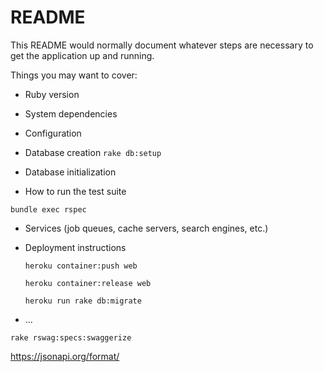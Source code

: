 # README

This README would normally document whatever steps are necessary to get the
application up and running.

Things you may want to cover:

* Ruby version

* System dependencies

* Configuration

* Database creation
  `rake db:setup`
* Database initialization

* How to run the test suite

`bundle exec rspec`

* Services (job queues, cache servers, search engines, etc.)

* Deployment instructions

  
  `heroku container:push web`
  
  `heroku container:release web`

  `heroku run rake db:migrate`

* ...

`rake rswag:specs:swaggerize`
  


https://jsonapi.org/format/
